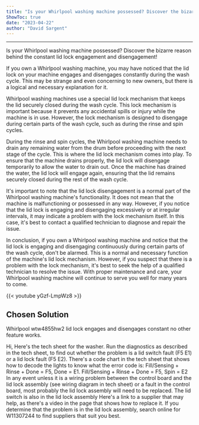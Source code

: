 ```yaml
---
title: "Is your Whirlpool washing machine possessed? Discover the bizarre reason behind the constant lid lock engagement and disengagement!"
ShowToc: true 
date: "2023-04-22"
author: "David Sargent"
---
```

*****
Is your Whirlpool washing machine possessed? Discover the bizarre reason behind the constant lid lock engagement and disengagement!

If you own a Whirlpool washing machine, you may have noticed that the lid lock on your machine engages and disengages constantly during the wash cycle. This may be strange and even concerning to new owners, but there is a logical and necessary explanation for it.

Whirlpool washing machines use a special lid lock mechanism that keeps the lid securely closed during the wash cycle. This lock mechanism is important because it prevents any accidental spills or injury while the machine is in use. However, the lock mechanism is designed to disengage during certain parts of the wash cycle, such as during the rinse and spin cycles.

During the rinse and spin cycles, the Whirlpool washing machine needs to drain any remaining water from the drum before proceeding with the next stage of the cycle. This is where the lid lock mechanism comes into play. To ensure that the machine drains properly, the lid lock will disengage temporarily to allow the water to drain out. Once the machine has drained the water, the lid lock will engage again, ensuring that the lid remains securely closed during the rest of the wash cycle.

It's important to note that the lid lock disengagement is a normal part of the Whirlpool washing machine's functionality. It does not mean that the machine is malfunctioning or possessed in any way. However, if you notice that the lid lock is engaging and disengaging excessively or at irregular intervals, it may indicate a problem with the lock mechanism itself. In this case, it's best to contact a qualified technician to diagnose and repair the issue.

In conclusion, if you own a Whirlpool washing machine and notice that the lid lock is engaging and disengaging continuously during certain parts of the wash cycle, don't be alarmed. This is a normal and necessary function of the machine's lid lock mechanism. However, if you suspect that there is a problem with the lock mechanism, it's best to seek the help of a qualified technician to resolve the issue. With proper maintenance and care, your Whirlpool washing machine will continue to serve you well for many years to come.

{{< youtube yGzf-LmpWz8 >}} 



## Chosen Solution
 Whirlpool wtw4855hw2  lid lock engages and disengages constant no other feature works.

 Hi,
Here's the tech sheet for the washer.
Run the diagnostics as described in the tech sheet, to find out whether the problem is a lid switch fault (F5 E1) or a lid lock fault (F5 E2).
There's a code chart in the tech sheet that shows how to decode the lights to know what the error code is:
Fill/Sensing + Rinse + Done = F5,
Done = E1.
Fill/Sensing + Rinse + Done = F5,
Spin = E2
In any event unless it is a wiring problem between the control board and the lid lock assembly (see wiring diagram in tech sheet) or a fault in the control board, most probably the lid lock assembly will need to be replaced. The lid switch is also in the lid lock assembly
Here's a link to a supplier that may help, as there's a video in the page that shows how to replace it.
If you determine that the problem is in the lid lock assembly, search online for W11307244 to find suppliers that suit you best.




